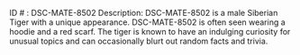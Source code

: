 ID # : DSC-MATE-8502
Description: DSC-MATE-8502 is a male Siberian Tiger with a unique appearance. DSC-MATE-8502 is often seen wearing a hoodie and a red scarf. The tiger is known to have an indulging curiosity for unusual topics and can occasionally blurt out random facts and trivia.